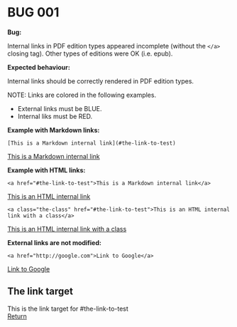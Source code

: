 # BUG 001

**Bug:**

Internal links in PDF edition types appeared incomplete (without the `</a>` closing tag). 
Other types of editions were OK (i.e. epub).

**Expected behaviour:**

Internal links should be correctly rendered in PDF edition types.

NOTE: Links are colored in the following examples.

- External links must be BLUE.
- Internal liks must be RED.

<div class="bug-001" markdown="1">

**Example with Markdown links:**

`[This is a Markdown internal link](#the-link-to-test)`

[This is a Markdown internal link](#the-link-to-test)

**Example with HTML links:**

`<a href="#the-link-to-test">This is a Markdown internal link</a>`

<a href="#the-link-to-test">This is an HTML internal link</a>

`<a class="the-class" href="#the-link-to-test">This is an HTML internal link with a class</a>`

<a class="the-class" href="#the-link-to-test">This is an HTML internal link with a class</a>
 
**External links are not modified:**

`<a href="http://google.com">Link to Google</a>`

<a href="http://google.com">Link to Google</a>

<div class="page-break"></div>

## The link target 

<div id="the-link-to-test">This is the link target for #the-link-to-test</div>
<a href="#bug-001">Return</a>

</div>